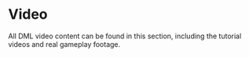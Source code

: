 # Video

All DML video content can be found in this section, including the tutorial videos and real gameplay footage.
